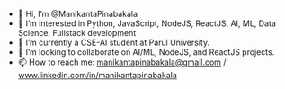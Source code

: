 - 👋 Hi, I’m @ManikantaPinabakala
- 👀 I’m interested in Python, JavaScript, NodeJS, ReactJS, AI, ML, Data Science, Fullstack development
- 🌱 I’m currently a CSE-AI student at Parul University.
- 🤝 I’m looking to collaborate on AI/ML, NodeJS, and ReactJS projects.
- 📫 How to reach me: manikantapinabakala@gmail.com / www.linkedin.com/in/manikantapinabakala

<!---
ManikantaPinabakala/ManikantaPinabakala is a ✨ special ✨ repository because its `README.md` (this file) appears on your GitHub profile.
You can click the Preview link to take a look at your changes.
--->
